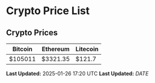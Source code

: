 # Crypto Price List

## Crypto Prices
| Bitcoin | Ethereum | Litecoin |
| ------- | -------- | -------- |
| $105011 | $3321.35 | $121.7 |
**Last Updated:** 2025-01-26 17:20 UTC
**Last Updated:** $DATE$
